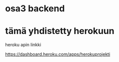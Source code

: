 # osa3 backend
# tämä yhdistetty herokuun

heroku apin linkki

https://dashboard.heroku.com/apps/herokuprojekti
